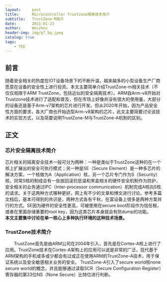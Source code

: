 ```yaml
---
layout:     post
title:      Microcontroller Trustzone隔离技术简介
subtitle:   TrustZone-M简介
date:       2021-01-23
author:     Weizhou
header-img: img/p7_bg.jpeg
catalog: true
tags:
    - TEE
---
```


## 前言
随着安全相关的热度在IOT设备场景下的不断升温，越来越多的小型设备生产厂商愿意在设备的安全性上进行投资。本文主要简单介绍TrustZone-m相关技术（不仅仅局限于ARM TrustZone，包括近似的安全隔离技术）。ARM自Arm-v8开始对Trustzone技术进行了适配和普及，但在市场上好像并没有很大的使用量，大部分的设备还是基于Arm-v7架构的芯片进行开发。但从2020年开始，因为产品安全性方面的要求，各大厂商也开始选型Arm-v8架构的芯片，此文主要简要讨论该技术的实现方式，以及简要说明TrustZone-M与TrustZone-A机制的区别。

## 正文
### 芯片安全隔离技术简介
芯片相关的隔离安全技术一般可分为两种：一种是类似于TrustZone这种的在一个核上扩展出的安全可执行模式；另一种是SE（Secure Element）是一种多芯片的解决方案，一个核做为A（Application）核，另一个芯片专门作为S（Security）核，同常S核的制成会有一些放回滚抗低温和黑盒相关的硬件安全机制作为防护，安全相关的业务通过IPC（Inter-processor communication）机制完成A核向S核的请求。关于这两种方式哪种更好，网上有不少的文章和博文进行讨论。参考多篇文档后，基本可得到的共识是，两种方式各有千秋，在富设备上很多是两种方案并行的方式。SE因为硬件的安全性更高，可被使用在secure boot阶段作为信任根，或者在里面存储重要的root key，因为这类芯片本身就会有防dump的功能。<br>
**本文主要集中讨论在单一核心上多种执行环境的这种技术场景。**

### TrustZone技术简介
&emsp;&emsp;TrustZone首先是由ARM公司在2004年引入，首先是在Cortex-A核上进行了应用。TrustZone技术在Cortex-A架构上的应用可以说是非常的广泛，现代基于ARM架构的手机或多或少都会有过或正在使用ARM的TrustZone-A技术，用于保证系统以及安全敏感相关业务的安全。
TrustZone-A引入了secure world核none secure world的概念，并且能够通过读取SCR（Secure Configuration Register）寄存器的第33位NS（None Secure）比特位进行判断。


